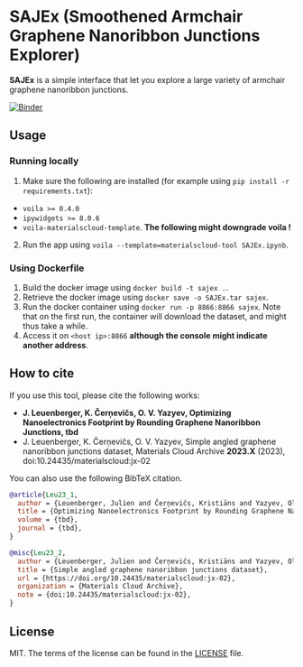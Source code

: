 # SAJEx (Smoothened Armchair Graphene Nanoribbon Junctions Explorer)

**SAJEx** is a simple interface that let you explore a large variety of armchair graphene nanoribbon junctions.

[![Binder](https://mybinder.org/badge_logo.svg)](https://mybinder.org/v2/gh/SoleilVermeil/sajex/main?urlpath=%2Fvoila%2Frender%2FSAJEx.ipynb)

## Usage

### Running locally

1. Make sure the following are installed (for example using `pip install -r requirements.txt`):
* `voila >= 0.4.0`
* `ipywidgets >= 8.0.6`
* `voila-materialscloud-template`. **The following might downgrade voila !**
2. Run the app using `voila --template=materialscloud-tool SAJEx.ipynb`.

### Using Dockerfile

1. Build the docker image using `docker build -t sajex .`.
2. Retrieve the docker image using `docker save -o SAJEx.tar sajex`.
3. Run the docker container using `docker run -p 8866:8866 sajex`. Note that on the first run, the container will download the dataset, and might thus take a while.
4. Access it on `<host ip>:8866` **although the console might indicate another address**.

## How to cite

If you use this tool, please cite the following works:

* **J. Leuenberger, K. Čerņevičs, O. V. Yazyev, Optimizing Nanoelectronics Footprint by Rounding Graphene Nanoribbon Junctions, tbd**
* J. Leuenberger, K. Čerņevičs, O. V. Yazyev, Simple angled graphene nanoribbon junctions dataset, Materials Cloud Archive **2023.X** (2023), doi:10.24435/materialscloud:jx-02

You can also use the following BibTeX citation.

```bibtex
@article{Leu23_1,
  author = {Leuenberger, Julien and Čerņevičs, Kristiāns and Yazyev, Oleg V.},
  title = {Optimizing Nanoelectronics Footprint by Rounding Graphene Nanoribbon Junctions},
  volume = {tbd},
  journal = {tbd},
}

@misc{Leu23_2,
  author = {Leuenberger, Julien and Čerņevičs, Kristiāns and Yazyev, Oleg V.},
  title = {Simple angled graphene nanoribbon junctions dataset},
  url = {https://doi.org/10.24435/materialscloud:jx-02},
  organization = {Materials Cloud Archive},
  note = {doi:10.24435/materialscloud:jx-02},
}
```
## License

MIT. The terms of the license can be found in the [LICENSE](LICENSE) file.
